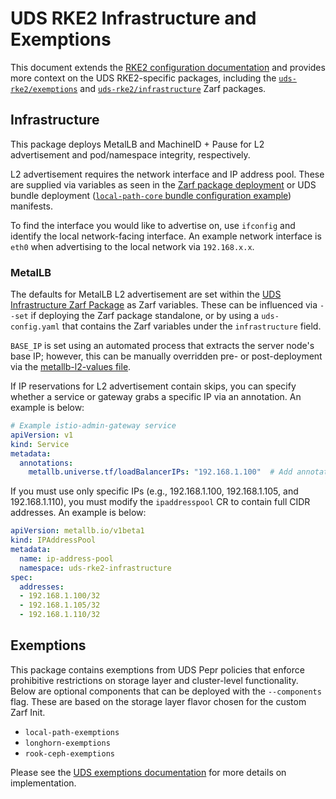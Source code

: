 # UDS RKE2 Infrastructure and Exemptions

This document extends the [RKE2 configuration documentation](./RKE2.md) and provides more context on the UDS RKE2-specific packages, including the [`uds-rke2/exemptions`](../packages/uds-rke2/exemptions/zarf.yaml) and [`uds-rke2/infrastructure`](../packages/uds-rke2/infrastructure/zarf.yaml) Zarf packages.

## Infrastructure

This package deploys MetalLB and MachineID + Pause for L2 advertisement and pod/namespace integrity, respectively.

L2 advertisement requires the network interface and IP address pool. These are supplied via variables as seen in the [Zarf package deployment](../packages/uds-rke2/infrastructure/zarf.yaml) or UDS bundle deployment ([`local-path-core` bundle configuration example](../bundles/dev/local-path-core/uds-config.yaml)) manifests.

To find the interface you would like to advertise on, use `ifconfig` and identify the local network-facing interface. An example network interface is `eth0` when advertising to the local network via `192.168.x.x`.

### MetalLB

The defaults for MetalLB L2 advertisement are set within the [UDS Infrastructure Zarf Package](../packages/uds-rke2/infrastructure/zarf.yaml) as Zarf variables. These can be influenced via `--set` if deploying the Zarf package standalone, or by using a `uds-config.yaml` that contains the Zarf variables under the `infrastructure` field.

`BASE_IP` is set using an automated process that extracts the server node's base IP; however, this can be manually overridden pre- or post-deployment via the [metallb-l2-values file](../packages/uds-rke2/infrastructure/values/metallb-l2-values.yaml).

If IP reservations for L2 advertisement contain skips, you can specify whether a service or gateway grabs a specific IP via an annotation. An example is below:

```yaml
# Example istio-admin-gateway service
apiVersion: v1
kind: Service
metadata:
  annotations:
    metallb.universe.tf/loadBalancerIPs: "192.168.1.100"  # Add annotation and replace with your desired IP
```

If you must use only specific IPs (e.g., 192.168.1.100, 192.168.1.105, and 192.168.1.110), you must modify the `ipaddresspool` CR to contain full CIDR addresses. An example is below:

```yaml
apiVersion: metallb.io/v1beta1
kind: IPAddressPool
metadata:
  name: ip-address-pool
  namespace: uds-rke2-infrastructure
spec:
  addresses:
  - 192.168.1.100/32
  - 192.168.1.105/32
  - 192.168.1.110/32
```

## Exemptions

This package contains exemptions from UDS Pepr policies that enforce prohibitive restrictions on storage layer and cluster-level functionality. Below are optional components that can be deployed with the `--components` flag. These are based on the storage layer flavor chosen for the custom Zarf Init.

- `local-path-exemptions`
- `longhorn-exemptions`
- `rook-ceph-exemptions`

Please see the [UDS exemptions documentation](https://github.com/defenseunicorns/uds-core/blob/main/docs/CONFIGURE_POLICY_EXEMPTIONS.md) for more details on implementation.
